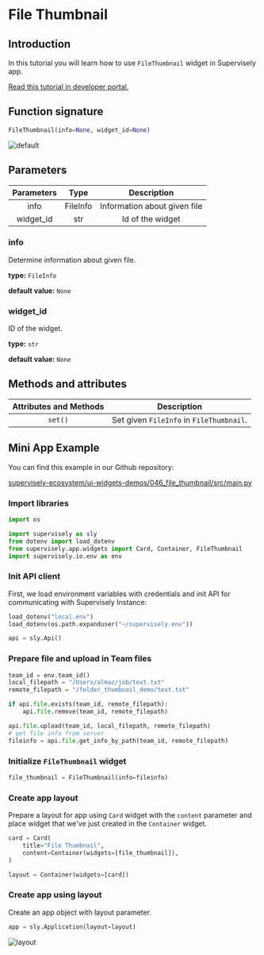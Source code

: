 # File Thumbnail

## Introduction

In this tutorial you will learn how to use `FileThumbnail` widget in Supervisely app.

[Read this tutorial in developer portal.](https://developer.supervise.ly/app-development/apps-with-gui/FileThumbnail)

## Function signature

```python
FileThumbnail(info=None, widget_id=None)
```

![default](https://user-images.githubusercontent.com/120389559/218972939-2bbfb453-a841-45a6-8a2d-c4aec487095a.png)

## Parameters

| Parameters |   Type   |         Description          |
| :--------: | :------: | :--------------------------: |
|    info    | FileInfo | Information about given file |
| widget_id  |   str    |       Id of the widget       |

### info

Determine information about given file.

**type:** `FileInfo`

**default value:** `None`

### widget_id

ID of the widget.

**type:** `str`

**default value:** `None`

## Methods and attributes

| Attributes and Methods | Description                              |
| :--------------------: | ---------------------------------------- |
|        `set()`         | Set given `FileInfo` in `FileThumbnail`. |

## Mini App Example

You can find this example in our Github repository:

[supervisely-ecosystem/ui-widgets-demos/046_file_thumbnail/src/main.py](https://github.com/supervisely-ecosystem/ui-widgets-demos/blob/master/046_file_thumbnail/src/main.py)

### Import libraries

```python
import os

import supervisely as sly
from dotenv import load_dotenv
from supervisely.app.widgets import Card, Container, FileThumbnail
import supervisely.io.env as env

```

### Init API client

First, we load environment variables with credentials and init API for communicating with Supervisely Instance:

```python
load_dotenv("local.env")
load_dotenv(os.path.expanduser("~/supervisely.env"))

api = sly.Api()
```

### Prepare file and upload in Team files

```python
team_id = env.team_id()
local_filepath = "/Users/almaz/job/text.txt"
remote_filepath = "/folder_thumbnail_demo/text.txt"

if api.file.exists(team_id, remote_filepath):
    api.file.remove(team_id, remote_filepath)

api.file.upload(team_id, local_filepath, remote_filepath)
# get file info from server
fileinfo = api.file.get_info_by_path(team_id, remote_filepath)
```

### Initialize `FileThumbnail` widget

```python
file_thumbnail = FileThumbnail(info=fileinfo)
```

### Create app layout

Prepare a layout for app using `Card` widget with the `content` parameter and place widget that we've just created in the `Container` widget.

```python
card = Card(
    title="File Thumbnail",
    content=Container(widgets=[file_thumbnail]),
)

layout = Container(widgets=[card])
```

### Create app using layout

Create an app object with layout parameter.

```python
app = sly.Application(layout=layout)
```

![layout](https://user-images.githubusercontent.com/120389559/218973475-708c8587-f82b-4ffa-a21c-298791025ba8.png)
